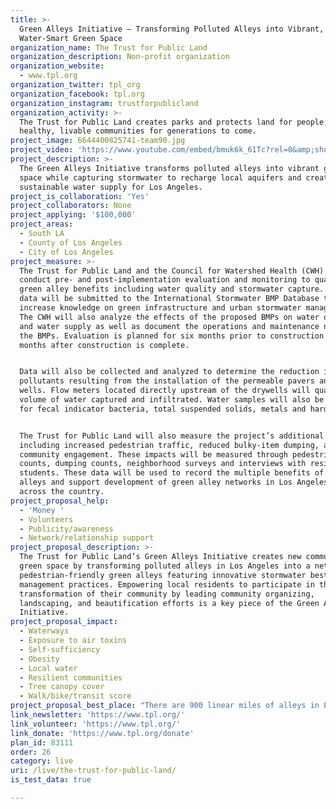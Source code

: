 ```yaml
---
title: >-
  Green Alleys Initiative – Transforming Polluted Alleys into Vibrant,
  Water-Smart Green Space
organization_name: The Trust for Public Land
organization_description: Non-profit organization
organization_website:
  - www.tpl.org
organization_twitter: tpl_org
organization_facebook: tpl.org
organization_instagram: trustforpublicland
organization_activity: >-
  The Trust for Public Land creates parks and protects land for people, ensuring
  healthy, livable communities for generations to come.
project_image: 6644400825741-team90.jpg
project_video: 'https://www.youtube.com/embed/bmuk6k_61Tc?rel=0&amp;showinfo=0'
project_description: >-
  The Green Alleys Initiative transforms polluted alleys into vibrant green
  space while capturing stormwater to recharge local aquifers and create a more
  sustainable water supply for Los Angeles.
project_is_collaboration: 'Yes'
project_collaborators: None
project_applying: '$100,000'
project_areas:
  - South LA
  - County of Los Angeles
  - City of Los Angeles
project_measure: >-
  The Trust for Public Land and the Council for Watershed Health (CWH) will
  conduct pre- and post-implementation evaluation and monitoring to quantify
  green alley benefits including water quality and stormwater capture. These
  data will be submitted to the International Stormwater BMP Database to help
  increase knowledge on green infrastructure and urban stormwater management.
  The CWH will also analyze the effects of the proposed BMPs on water quality
  and water supply as well as document the operations and maintenance needs of
  the BMPs. Evaluation is planned for six months prior to construction and 12
  months after construction is complete.


  Data will also be collected and analyzed to determine the reduction in
  pollutants resulting from the installation of the permeable pavers and dry
  wells. Flow meters located directly upstream of the drywells will quantify the
  volume of water captured and infiltrated. Water samples will also be analyzed
  for fecal indicator bacteria, total suspended solids, metals and hardness.


  The Trust for Public Land will also measure the project’s additional benefits,
  including increased pedestrian traffic, reduced bulky-item dumping, and
  community engagement. These impacts will be measured through pedestrian
  counts, dumping counts, neighborhood surveys and interviews with residents and
  students. These data will be used to record the multiple benefits of green
  alleys and support development of green alley networks in Los Angeles and
  across the country.
project_proposal_help:
  - 'Money '
  - Volunteers
  - Publicity/awareness
  - Network/relationship support
project_proposal_description: >-
  The Trust for Public Land’s Green Alleys Initiative creates new community
  green space by transforming polluted alleys in Los Angeles into a network of
  pedestrian-friendly green alleys featuring innovative stormwater best
  management practices. Empowering local residents to participate in the
  transformation of their community by leading community organizing,
  landscaping, and beautification efforts is a key piece of the Green Alleys
  Initiative.
project_proposal_impact:
  - Waterways
  - Exposure to air toxins
  - Self-sufficiency
  - Obesity
  - Local water
  - Resilient communities
  - Tree canopy cover
  - Walk/bike/transit score
project_proposal_best_place: "There are 900 linear miles of alleys in Los Angeles, representing 2,400 acres of potential open space. One third of these alleys are located in South Los Angeles, and are often used for illegal dumping and are prone to flooding. South Los Angeles also lacks parks and green space, as well as safe access for pedestrians and bicyclists. The paved alleys create heat islands that will grow even hotter with climate change.\n\nBuilding on the success of the Avalon Green Alley Network Demonstration Project, The Trust for Public Land is transforming two new alley networks in South Los Angeles – the Central-Jefferson Network and the Quincy Jones network. Over the coming year, The Trust for Public Land will design the alleys and create construction documents for the Central-Jefferson High and Quincy Jones Green Alley Networks and continue to support and expand community outreach and education about the Green Alley Initiative. Construction of the alleys will begin in early 2018.\n\nTaking into consideration the results of community outreach, hydrology studies, and stormwater analysis, the following design goals have been established for the new networks:\n\no\tImplement stormwater BMPs that will capture and infiltrate runoff\no\tImprove community fitness by creating a fitness loop\no\tIncrease bike and pedestrian safety through traffic calming measures\no\tIncrease safety through planting low growing plants and installing light fixtures to increase visibility at night\no\tCreate murals, mosaics, and decorative fencing in the alleys to create beautiful public space that reflects the community.\n\nThe new alley networks will improve climate resiliency and transform currently blighted alleys in a dense, severely underserved community, into community assets that provide the following environmental and public health benefits:\n\no\tCapture and filter millions of gallons of stormwater\no\tImprove air quality\no\tReduce the heat-island effect\no\tReduce greenhouse gas emissions\no\tImprove quality of life in South Los Angeles\no\tAccess to beautiful, useable green spaces\no\tSafer routes for pedestrians and bicyclists\n\nThe Green Alleys Initiative will also impact water supply in our drought-stricken region. Los Angeles imports 89% of its water at tremendous environmental and financial cost and yet we channel almost all of our rainwater to the ocean, treating it as a liability instead of a resource. By implementing stormwater capture elements in the alleys, rainwater will be able to recharge local aquifers and increase our water supply. South Los Angeles is ideal for green infrastructure implementation because it is located over the Los Angeles Forebay, which is capable of storing large quantities of groundwater and allows percolation into deeper aquifers that replenish the groundwater basin. Ongoing monitoring of the stormwater captured by the alleys will provide valuable information that will be used to inform water and green infrastructure policy at the local, regional, and state level."
link_newsletter: 'https://www.tpl.org/'
link_volunteer: 'https://www.tpl.org/'
link_donate: 'https://www.tpl.org/donate'
plan_id: 83111
order: 26
category: live
uri: /live/the-trust-for-public-land/
is_test_data: true

---
```

